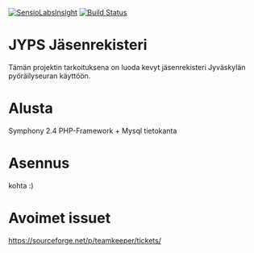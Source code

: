 [![SensioLabsInsight](https://insight.sensiolabs.com/projects/78123516-0154-47ee-bc46-6b6700e457ff/mini.png)](https://insight.sensiolabs.com/projects/78123516-0154-47ee-bc46-6b6700e457ff) [![Build Status](https://travis-ci.org/kaipi/jyps_jasenrekisteri.svg?branch=master)](https://travis-ci.org/kaipi/jyps_jasenrekisteri)

JYPS Jäsenrekisteri
===================
Tämän projektin tarkoituksena on luoda kevyt jäsenrekisteri Jyväskylän pyöräilyseuran käyttöön.

Alusta
=======
Symphony 2.4 PHP-Framework + Mysql tietokanta

Asennus
=======
kohta :)

Avoimet issuet
===============
https://sourceforge.net/p/teamkeeper/tickets/
